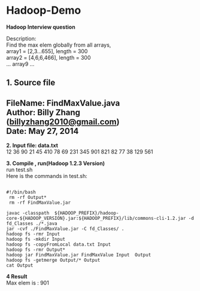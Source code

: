 Hadoop-Demo
==============
**Hadoop Interview question**   

 Description:  
 	Find the max elem globally from all arrays,    
  	array1 = [2,3...655], length = 300  
  		array2 = [4,6,6,466], length = 300  
  			...
  				array9 ...  
 
 			
**1. Source file**  
---------------------------------------------------  
FileName: 	 FindMaxValue.java  
Author:   	 Billy Zhang (billyzhang2010@gmail.com)  
Date:          	May 27, 2014  
---------------------------------------------------


**2. Input file: data.txt**
<br />
12
36
90
21
45
410
78
69
231
345
901
821
82
77
38
129
561



**3. Compile , run(Hadoop 1.2.3 Version)**
<br />  run test.sh 
<br /> Here is the commands in test.sh:

<pre><code>
#!/bin/bash
 rm -rf Output*
 rm -rf FindMaxValue.jar

javac -classpath  ${HADOOP_PREFIX}/hadoop-core-${HADOOP_VERSION}.jar:${HADOOP_PREFIX}/lib/commons-cli-1.2.jar -d fd_Classes ./*.java
jar -cvf ./FindMaxValue.jar -C fd_Classes/ .
hadoop fs -rmr Input
hadoop fs -mkdir Input
hadoop fs -copyFromLocal data.txt Input
hadoop fs -rmr Output*
hadoop jar FindMaxValue.jar FindMaxValue Input  Output
hadoop fs -getmerge Output/* Output
cat Output
</code></pre>


**4 Result**
<br/> Max elem is :	901

  




